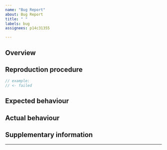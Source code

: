 ```yaml
---
name: "Bug Report"
about: Bug Report
title: " "
labels: bug
assignees: p14c31355

---
```


## Overview

<!-- What happened? A concise description of the problem. -->

## Reproduction procedure

<!-- If possible, describe an excerpt from main.rs. -->
```rust
// example:
// <- failed
```
## Expected behaviour

<!-- Normal behaviour -->

## Actual behaviour

<!-- panic, error, screen output, etc. -->

## Supplementary information

<!-- optional, e.g. screenshots, videos, etc. -->

---
